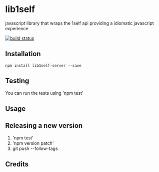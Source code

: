 # lib1self

javascript library that wraps the 1self api providing a idiomatic javascript experience

[![build status](https://secure.travis-ci.org/edsykes/lib1self.png)](http://travis-ci.org/edsykes/lib1self-server)

## Installation

```
npm install lib1self-server --save
```

## Testing

You can run the tests using 'npm test'

## Usage

## Releasing a new version

1. 'npm test'
2. 'npm version patch'
3. git push --follow-tags

## Credits
[](https://github.com/edsykes/)
